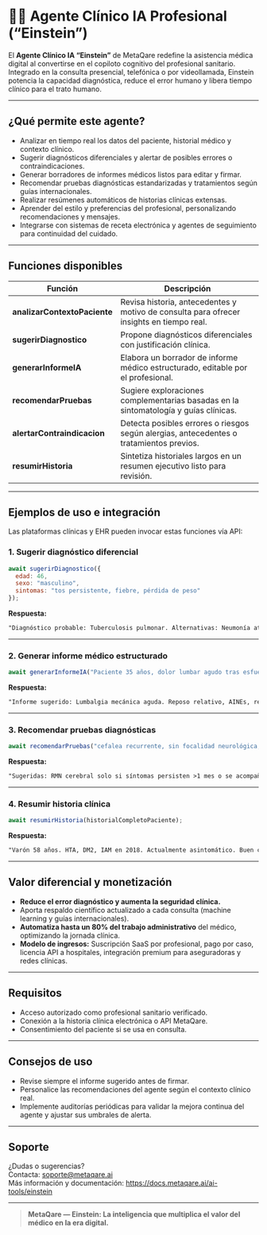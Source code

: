 # 🧑‍⚕️ Agente Clínico IA Profesional (“Einstein”)

El **Agente Clínico IA “Einstein”** de MetaQare redefine la asistencia médica digital al convertirse en el copiloto cognitivo del profesional sanitario. Integrado en la consulta presencial, telefónica o por videollamada, Einstein potencia la capacidad diagnóstica, reduce el error humano y libera tiempo clínico para el trato humano.

---

## ¿Qué permite este agente?

- Analizar en tiempo real los datos del paciente, historial médico y contexto clínico.
- Sugerir diagnósticos diferenciales y alertar de posibles errores o contraindicaciones.
- Generar borradores de informes médicos listos para editar y firmar.
- Recomendar pruebas diagnósticas estandarizadas y tratamientos según guías internacionales.
- Realizar resúmenes automáticos de historias clínicas extensas.
- Aprender del estilo y preferencias del profesional, personalizando recomendaciones y mensajes.
- Integrarse con sistemas de receta electrónica y agentes de seguimiento para continuidad del cuidado.

---

## Funciones disponibles

| Función                         | Descripción                                                                            |
| ------------------------------- | -------------------------------------------------------------------------------------- |
| **analizarContextoPaciente**    | Revisa historia, antecedentes y motivo de consulta para ofrecer insights en tiempo real.|
| **sugerirDiagnostico**          | Propone diagnósticos diferenciales con justificación clínica.                          |
| **generarInformeIA**            | Elabora un borrador de informe médico estructurado, editable por el profesional.       |
| **recomendarPruebas**           | Sugiere exploraciones complementarias basadas en la sintomatología y guías clínicas.   |
| **alertarContraindicacion**     | Detecta posibles errores o riesgos según alergias, antecedentes o tratamientos previos.|
| **resumirHistoria**             | Sintetiza historiales largos en un resumen ejecutivo listo para revisión.              |

---

## Ejemplos de uso e integración

Las plataformas clínicas y EHR pueden invocar estas funciones vía API:

### 1. Sugerir diagnóstico diferencial

```js
await sugerirDiagnostico({
  edad: 46,
  sexo: "masculino",
  sintomas: "tos persistente, fiebre, pérdida de peso"
});
```
**Respuesta:**
```txt
"Diagnóstico probable: Tuberculosis pulmonar. Alternativas: Neumonía atípica, carcinoma broncogénico."
```

---

### 2. Generar informe médico estructurado

```js
await generarInformeIA("Paciente 35 años, dolor lumbar agudo tras esfuerzo, sin irradiación, no fiebre...");
```
**Respuesta:**
```txt
"Informe sugerido: Lumbalgia mecánica aguda. Reposo relativo, AINEs, revaluar en 7 días."
```

---

### 3. Recomendar pruebas diagnósticas

```js
await recomendarPruebas("cefalea recurrente, sin focalidad neurológica, antecedentes migrañosos");
```
**Respuesta:**
```txt
"Sugeridas: RMN cerebral solo si síntomas persisten >1 mes o se acompaña de signos neurológicos."
```

---

### 4. Resumir historia clínica

```js
await resumirHistoria(historialCompletoPaciente);
```
**Respuesta:**
```txt
"Varón 58 años. HTA, DM2, IAM en 2018. Actualmente asintomático. Buen control glucémico."
```

---

## Valor diferencial y monetización

- **Reduce el error diagnóstico y aumenta la seguridad clínica.**
- Aporta respaldo científico actualizado a cada consulta (machine learning y guías internacionales).
- **Automatiza hasta un 80% del trabajo administrativo** del médico, optimizando la jornada clínica.
- **Modelo de ingresos:** Suscripción SaaS por profesional, pago por caso, licencia API a hospitales, integración premium para aseguradoras y redes clínicas.

---

## Requisitos

- Acceso autorizado como profesional sanitario verificado.
- Conexión a la historia clínica electrónica o API MetaQare.
- Consentimiento del paciente si se usa en consulta.

---

## Consejos de uso

- Revise siempre el informe sugerido antes de firmar.
- Personalice las recomendaciones del agente según el contexto clínico real.
- Implemente auditorías periódicas para validar la mejora continua del agente y ajustar sus umbrales de alerta.

---

## Soporte

¿Dudas o sugerencias?  
Contacta: [soporte@metaqare.ai](mailto:soporte@metaqare.ai)  
Más información y documentación: https://docs.metaqare.ai/ai-tools/einstein

---

> **MetaQare — Einstein: La inteligencia que multiplica el valor del médico en la era digital.**